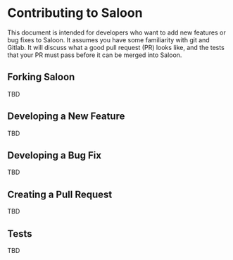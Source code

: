 

[comment]: # (#################################################################)
[comment]: # (Copyright 2020, Lawrence Livermore National Security, LLC)
[comment]: # (and Saloon project contributors. See the Saloon/COPYRIGHT file)
[comment]: # (for details.)
[comment]: #
[comment]: # (# SPDX-License-Identifier: BSD-3-Clause)
[comment]: # (#################################################################)

# Contributing to Saloon

This document is intended for developers who want to add new features or
bug fixes to Saloon. It assumes you have some familiarity with git and Gitlab. It
will discuss what a good pull request (PR) looks like, and the tests that your
PR must pass before it can be merged into Saloon.

## Forking Saloon

TBD

## Developing a New Feature

TBD

## Developing a Bug Fix

TBD

## Creating a Pull Request

TBD

## Tests

TBD
